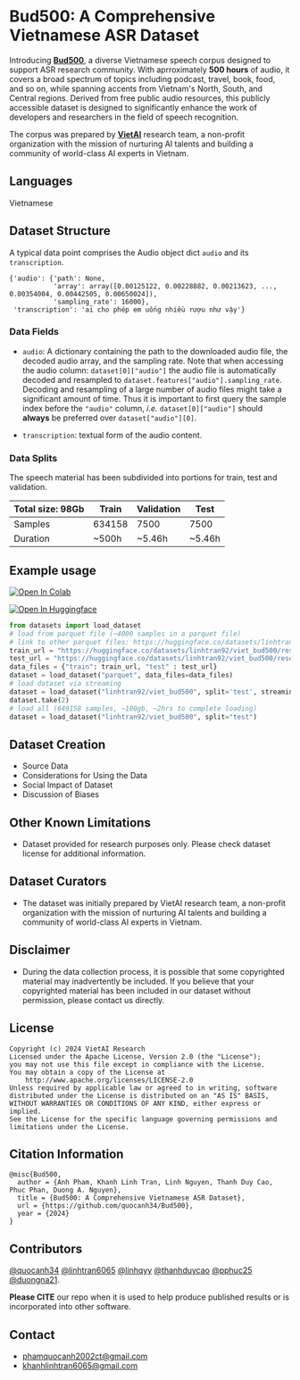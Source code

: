<!-- ---
pretty_name: Bud500
language:
- vi
license:
- cc-by-nc-sa-4.0
multilinguality:
- monolingual
task_categories:
- automatic-speech-recognition
--- -->
# Bud500: A Comprehensive Vietnamese ASR Dataset

Introducing [**Bud500**](https://huggingface.co/datasets/linhtran92/viet_bud500), a diverse Vietnamese speech corpus designed to support ASR research community. With aprroximately **500 hours** of audio, it covers a broad spectrum of topics including podcast, travel, book, food, and so on, while spanning accents from Vietnam's North, South, and Central regions. Derived from free public audio resources, this publicly accessible dataset is designed to significantly enhance the work of developers and researchers in the field of speech recognition.

The corpus was prepared by [**VietAI**](https://vietai.org/) research team, a non-profit organization with the mission of nurturing AI talents and building a community of world-class AI experts in Vietnam.


## Languages

Vietnamese


## Dataset Structure

A typical data point comprises the Audio object dict `audio` and its `transcription`.

```
{'audio': {'path': None,
           'array': array([0.00125122, 0.00228882, 0.00213623, ..., 0.00354004, 0.00442505, 0.00650024]),
           'sampling_rate': 16000},
 'transcription': 'ai cho phép em uống nhiều rượu như vậy'} 
```

### Data Fields

- `audio`: A dictionary containing the path to the downloaded audio file, the decoded audio array, and the sampling rate. Note that when accessing the audio column: `dataset[0]["audio"]` the audio file is automatically decoded and resampled to `dataset.features["audio"].sampling_rate`. Decoding and resampling of a large number of audio files might take a significant amount of time. Thus it is important to first query the sample index before the `"audio"` column, *i.e.* `dataset[0]["audio"]` should **always** be preferred over `dataset["audio"][0]`.

- `transcription`: textual form of the audio content.

### Data Splits

The speech material has been subdivided into portions for train, test and validation.

| Total size: 98Gb | Train  | Validation  |  Test  |
| ---------------- | -----  | ----------- | ------ |
| Samples          | 634158 |     7500    |  7500  |  
| Duration         | ~500h  |    ~5.46h   | ~5.46h |

## Example usage
[![Open In Colab](https://colab.research.google.com/assets/colab-badge.svg)](https://colab.research.google.com/drive/1nNtQnwwA4YG_fhGMb1yV1GR-h0TqsWKc?usp=sharing)

[![Open In Huggingface](https://img.shields.io/badge/%F0%9F%A4%97%20Hugging%20Face-Spaces-blue)](https://huggingface.co/datasets/linhtran92/viet_bud500)

```python
from datasets import load_dataset
# load from parquet file (~4000 samples in a parquet file)
# link to other parquet files: https://huggingface.co/datasets/linhtran92/viet_bud500/tree/main/data
train_url = "https://huggingface.co/datasets/linhtran92/viet_bud500/resolve/main/data/train-00000-of-00105-be5f872f8be772f5.parquet"
test_url = "https://huggingface.co/datasets/linhtran92/viet_bud500/resolve/main/data/test-00000-of-00002-531c1d81edb57297.parquet"
data_files = {"train": train_url, "test" : test_url}
dataset = load_dataset("parquet", data_files=data_files)
# load dataset via streaming
dataset = load_dataset("linhtran92/viet_bud500", split='test', streaming=True)
dataset.take(2)
# load all (649158 samples, ~100gb, ~2hrs to complete loading)
dataset = load_dataset("linhtran92/viet_bud500", split="test")
```

## Dataset Creation

- Source Data
- Considerations for Using the Data
- Social Impact of Dataset
- Discussion of Biases

## Other Known Limitations

- Dataset provided for research purposes only. Please check dataset license for additional information. 

## Dataset Curators

- The dataset was initially prepared by VietAI research team, a non-profit organization with the mission of nurturing AI talents and building a community of world-class AI experts in Vietnam.

## Disclaimer

- During the data collection process, it is possible that some copyrighted material may inadvertently be included. If you believe that your copyrighted material has been included in our dataset without permission, please contact us directly.  

## License
```
Copyright (c) 2024 VietAI Research
Licensed under the Apache License, Version 2.0 (the "License");
you may not use this file except in compliance with the License.
You may obtain a copy of the License at
    http://www.apache.org/licenses/LICENSE-2.0
Unless required by applicable law or agreed to in writing, software
distributed under the License is distributed on an "AS IS" BASIS,
WITHOUT WARRANTIES OR CONDITIONS OF ANY KIND, either express or implied.
See the License for the specific language governing permissions and
limitations under the License.
```

## Citation Information

```
@misc{Bud500,
  author = {Anh Pham, Khanh Linh Tran, Linh Nguyen, Thanh Duy Cao, Phuc Phan, Duong A. Nguyen},
  title = {Bud500: A Comprehensive Vietnamese ASR Dataset},
  url = {https://github.com/quocanh34/Bud500},
  year = {2024}
}
```

## Contributors
 
[@quocanh34](https://github.com/quocanh34) [@linhtran6065](https://github.com/linhtran6065) [@linhqyy](https://github.com/linhqyy) [@thanhduycao](https://github.com/thanhduycao) [@pphuc25](https://github.com/pphuc25) [@duongna21](https://github.com/duongna21).

**Please CITE** our repo when it is used to help produce published results or is incorporated into other software.

## Contact 

- phamquocanh2002ct@gmail.com
- khanhlinhtran6065@gmail.com